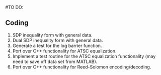 #TO DO:

## Coding
1. SDP inequality form with general data.
1. Dual SDP inequality form with general data.
1. Generate a test for the log barrier function.
1. Port over C++ functionality for ATSC equalization.
1. Implement a test routine for the ATSC equalization functionality (may need to
save off data set from MATLAB).
1. Port over C++ functionality for Reed-Solomon encoding/decoding.
